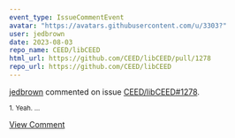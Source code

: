 ```yaml
---
event_type: IssueCommentEvent
avatar: "https://avatars.githubusercontent.com/u/3303?"
user: jedbrown
date: 2023-08-03
repo_name: CEED/libCEED
html_url: https://github.com/CEED/libCEED/pull/1278
repo_url: https://github.com/CEED/libCEED
---
```


<a href='https://github.com/jedbrown' target='_blank'>jedbrown</a> commented on issue <a href='https://github.com/CEED/libCEED/pull/1278' target='_blank'>CEED/libCEED#1278</a>.

<small>1. Yeah....</small>

<a href='https://github.com/CEED/libCEED/pull/1278' target='_blank'>View Comment</a>